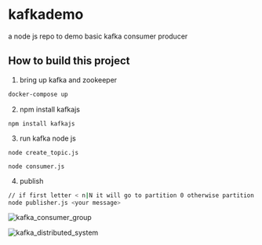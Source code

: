 # kafkademo
a node js repo to demo basic kafka consumer producer

## How to build this project

1. bring up kafka and zookeeper
```bash
docker-compose up
```


2. npm install kafkajs
```
npm install kafkajs
```

3. run kafka node js
```
node create_topic.js

node consumer.js
```


4. publish
```bash
// if first letter < n|N it will go to partition 0 otherwise partition 1
node publisher.js <your message> 
```

![kafka_consumer_group](https://user-images.githubusercontent.com/11352799/141712673-dae9a996-2e32-4806-a3b0-434d7ed4cd93.JPG)

![kafka_distributed_system](https://user-images.githubusercontent.com/11352799/141712681-6ce9fb2c-fdc0-422f-b0b6-e35cdea89bd6.JPG)
